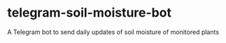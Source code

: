 # telegram-soil-moisture-bot
A Telegram bot to send daily updates of soil moisture of monitored plants
